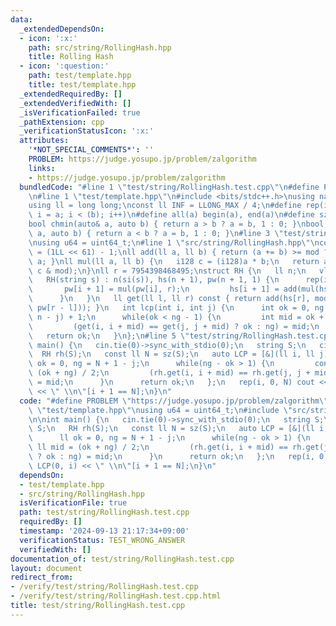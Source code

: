```yaml
---
data:
  _extendedDependsOn:
  - icon: ':x:'
    path: src/string/RollingHash.hpp
    title: Rolling Hash
  - icon: ':question:'
    path: test/template.hpp
    title: test/template.hpp
  _extendedRequiredBy: []
  _extendedVerifiedWith: []
  _isVerificationFailed: true
  _pathExtension: cpp
  _verificationStatusIcon: ':x:'
  attributes:
    '*NOT_SPECIAL_COMMENTS*': ''
    PROBLEM: https://judge.yosupo.jp/problem/zalgorithm
    links:
    - https://judge.yosupo.jp/problem/zalgorithm
  bundledCode: "#line 1 \"test/string/RollingHash.test.cpp\"\n#define PROBLEM \"https://judge.yosupo.jp/problem/zalgorithm\"\
    \n#line 1 \"test/template.hpp\"\n#include <bits/stdc++.h>\nusing namespace std;\n\
    using ll = long long;\nconst ll INF = LLONG_MAX / 4;\n#define rep(i, a, b) for(ll\
    \ i = a; i < (b); i++)\n#define all(a) begin(a), end(a)\n#define sz(a) ssize(a)\n\
    bool chmin(auto& a, auto b) { return a > b ? a = b, 1 : 0; }\nbool chmax(auto&\
    \ a, auto b) { return a < b ? a = b, 1 : 0; }\n#line 3 \"test/string/RollingHash.test.cpp\"\
    \nusing u64 = uint64_t;\n#line 1 \"src/string/RollingHash.hpp\"\nconst ll mod\
    \ = (1LL << 61) - 1;\nll add(ll a, ll b) { return (a += b) >= mod ? a - mod :\
    \ a; }\nll mul(ll a, ll b) {\n   i128 c = (i128)a * b;\n   return add(c >> 61,\
    \ c & mod);\n}\nll r = 7954398468495;\nstruct RH {\n   ll n;\n   vl hs, pw;\n\
    \   RH(string s) : n(si(s)), hs(n + 1), pw(n + 1, 1) {\n      rep(i, n) {\n  \
    \       pw[i + 1] = mul(pw[i], r);\n         hs[i + 1] = add(mul(hs[i], r), s[i]);\n\
    \      }\n   }\n   ll get(ll l, ll r) const { return add(hs[r], mod - mul(hs[l],\
    \ pw[r - l])); }\n   int lcp(int i, int j) {\n      int ok = 0, ng = min(n - i,\
    \ n - j) + 1;\n      while(ok < ng - 1) {\n         int mid = ok + ng >> 1;\n\
    \         (get(i, i + mid) == get(j, j + mid) ? ok : ng) = mid;\n      }\n   \
    \   return ok;\n   }\n};\n#line 5 \"test/string/RollingHash.test.cpp\"\n\nint\
    \ main() {\n   cin.tie(0)->sync_with_stdio(0);\n   string S;\n   cin >> S;\n \
    \  RH rh(S);\n   const ll N = sz(S);\n   auto LCP = [&](ll i, ll j) {\n      ll\
    \ ok = 0, ng = N + 1 - j;\n      while(ng - ok > 1) {\n         const ll mid =\
    \ (ok + ng) / 2;\n         (rh.get(i, i + mid) == rh.get(j, j + mid) ? ok : ng)\
    \ = mid;\n      }\n      return ok;\n   };\n   rep(i, 0, N) cout << LCP(0, i)\
    \ << \" \\n\"[i + 1 == N];\n}\n"
  code: "#define PROBLEM \"https://judge.yosupo.jp/problem/zalgorithm\"\n#include\
    \ \"test/template.hpp\"\nusing u64 = uint64_t;\n#include \"src/string/RollingHash.hpp\"\
    \n\nint main() {\n   cin.tie(0)->sync_with_stdio(0);\n   string S;\n   cin >>\
    \ S;\n   RH rh(S);\n   const ll N = sz(S);\n   auto LCP = [&](ll i, ll j) {\n\
    \      ll ok = 0, ng = N + 1 - j;\n      while(ng - ok > 1) {\n         const\
    \ ll mid = (ok + ng) / 2;\n         (rh.get(i, i + mid) == rh.get(j, j + mid)\
    \ ? ok : ng) = mid;\n      }\n      return ok;\n   };\n   rep(i, 0, N) cout <<\
    \ LCP(0, i) << \" \\n\"[i + 1 == N];\n}\n"
  dependsOn:
  - test/template.hpp
  - src/string/RollingHash.hpp
  isVerificationFile: true
  path: test/string/RollingHash.test.cpp
  requiredBy: []
  timestamp: '2024-09-13 21:17:34+09:00'
  verificationStatus: TEST_WRONG_ANSWER
  verifiedWith: []
documentation_of: test/string/RollingHash.test.cpp
layout: document
redirect_from:
- /verify/test/string/RollingHash.test.cpp
- /verify/test/string/RollingHash.test.cpp.html
title: test/string/RollingHash.test.cpp
---
```

